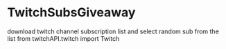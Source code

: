 # TwitchSubsGiveaway
download twitch channel subscription list and select random sub from the list from twitchAPI.twitch import Twitch
